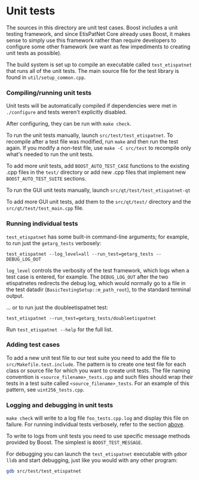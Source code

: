 # Unit tests

The sources in this directory are unit test cases. Boost includes a
unit testing framework, and since EtisPatNet Core already uses Boost, it makes
sense to simply use this framework rather than require developers to
configure some other framework (we want as few impediments to creating
unit tests as possible).

The build system is set up to compile an executable called `test_etispatnet`
that runs all of the unit tests. The main source file for the test library is found in
`util/setup_common.cpp`.

### Compiling/running unit tests

Unit tests will be automatically compiled if dependencies were met in `./configure`
and tests weren't explicitly disabled.

After configuring, they can be run with `make check`.

To run the unit tests manually, launch `src/test/test_etispatnet`. To recompile
after a test file was modified, run `make` and then run the test again. If you
modify a non-test file, use `make -C src/test` to recompile only what's needed
to run the unit tests.

To add more unit tests, add `BOOST_AUTO_TEST_CASE` functions to the existing
.cpp files in the `test/` directory or add new .cpp files that
implement new `BOOST_AUTO_TEST_SUITE` sections.

To run the GUI unit tests manually, launch `src/qt/test/test_etispatnet-qt`

To add more GUI unit tests, add them to the `src/qt/test/` directory and
the `src/qt/test/test_main.cpp` file.

### Running individual tests

`test_etispatnet` has some built-in command-line arguments; for
example, to run just the `getarg_tests` verbosely:

    test_etispatnet --log_level=all --run_test=getarg_tests -- DEBUG_LOG_OUT

`log_level` controls the verbosity of the test framework, which logs when a
test case is entered, for example. The `DEBUG_LOG_OUT` after the two etispatnetes
redirects the debug log, which would normally go to a file in the test datadir
(`BasicTestingSetup::m_path_root`), to the standard terminal output.

... or to run just the doubleetispatnet test:

    test_etispatnet --run_test=getarg_tests/doubleetispatnet

Run `test_etispatnet --help` for the full list.

### Adding test cases

To add a new unit test file to our test suite you need
to add the file to `src/Makefile.test.include`. The pattern is to create
one test file for each class or source file for which you want to create
unit tests. The file naming convention is `<source_filename>_tests.cpp`
and such files should wrap their tests in a test suite
called `<source_filename>_tests`. For an example of this pattern,
see `uint256_tests.cpp`.

### Logging and debugging in unit tests

`make check` will write to a log file `foo_tests.cpp.log` and display this file
on failure. For running individual tests verbosely, refer to the section
[above](#running-individual-tests).

To write to logs from unit tests you need to use specific message methods
provided by Boost. The simplest is `BOOST_TEST_MESSAGE`.

For debugging you can launch the `test_etispatnet` executable with `gdb`or `lldb` and
start debugging, just like you would with any other program:

```bash
gdb src/test/test_etispatnet
```
